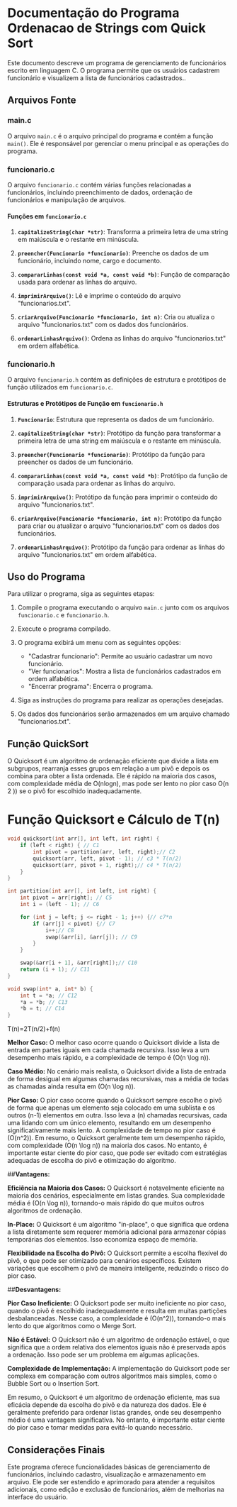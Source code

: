 # Documentação do Programa Ordenacao de Strings com Quick Sort

Este documento descreve um programa de gerenciamento de funcionários escrito em linguagem C. O programa permite que os usuários cadastrem funcionário e visualizem a lista de funcionários cadastrados..

## Arquivos Fonte

### main.c

O arquivo `main.c` é o arquivo principal do programa e contém a função `main()`. Ele é responsável por gerenciar o menu principal e as operações do programa.

### funcionario.c

O arquivo `funcionario.c` contém várias funções relacionadas a funcionários, incluindo preenchimento de dados, ordenação de funcionários e manipulação de arquivos.

#### Funções em `funcionario.c`

1. **`capitalizeString(char *str)`**: Transforma a primeira letra de uma string em maiúscula e o restante em minúscula.

2. **`preencher(Funcionario *funcionario)`**: Preenche os dados de um funcionário, incluindo nome, cargo e documento.

3. **`compararLinhas(const void *a, const void *b)`**: Função de comparação usada para ordenar as linhas do arquivo.

4. **`imprimirArquivo()`**: Lê e imprime o conteúdo do arquivo "funcionarios.txt".

5. **`criarArquivo(Funcionario *funcionario, int n)`**: Cria ou atualiza o arquivo "funcionarios.txt" com os dados dos funcionários.

6. **`ordenarLinhasArquivo()`**: Ordena as linhas do arquivo "funcionarios.txt" em ordem alfabética.

### funcionario.h

O arquivo `funcionario.h` contém as definições de estrutura e protótipos de função utilizados em `funcionario.c`.

#### Estruturas e Protótipos de Função em `funcionario.h`

1. **`Funcionario`**: Estrutura que representa os dados de um funcionário.

2. **`capitalizeString(char *str)`**: Protótipo da função para transformar a primeira letra de uma string em maiúscula e o restante em minúscula.

3. **`preencher(Funcionario *funcionario)`**: Protótipo da função para preencher os dados de um funcionário.

4. **`compararLinhas(const void *a, const void *b)`**: Protótipo da função de comparação usada para ordenar as linhas do arquivo.

5. **`imprimirArquivo()`**: Protótipo da função para imprimir o conteúdo do arquivo "funcionarios.txt".

6. **`criarArquivo(Funcionario *funcionario, int n)`**: Protótipo da função para criar ou atualizar o arquivo "funcionarios.txt" com os dados dos funcionários.

7. **`ordenarLinhasArquivo()`**: Protótipo da função para ordenar as linhas do arquivo "funcionarios.txt" em ordem alfabética.

## Uso do Programa

Para utilizar o programa, siga as seguintes etapas:

1. Compile o programa executando o arquivo `main.c` junto com os arquivos `funcionario.c` e `funcionario.h`.

2. Execute o programa compilado.

3. O programa exibirá um menu com as seguintes opções:
   - "Cadastrar funcionario": Permite ao usuário cadastrar um novo funcionário.
   - "Ver funcionarios": Mostra a lista de funcionários cadastrados em ordem alfabética.
   - "Encerrar programa": Encerra o programa.

4. Siga as instruções do programa para realizar as operações desejadas.

5. Os dados dos funcionários serão armazenados em um arquivo chamado "funcionarios.txt".

## Função QuickSort
O Quicksort é um algoritmo de ordenação eficiente que divide a lista em subgrupos, rearranja esses grupos em relação a um pivô e depois os combina para obter a lista ordenada. Ele é rápido na maioria dos casos, com complexidade média de O(nlogn), mas pode ser lento no pior caso  O(n 2 )) se o pivô for escolhido inadequadamente.
# Função Quicksort e Cálculo de T(n)

```c
void quicksort(int arr[], int left, int right) { 
    if (left < right) { // C1
        int pivot = partition(arr, left, right);// C2
        quicksort(arr, left, pivot - 1); // c3 * T(n/2)
        quicksort(arr, pivot + 1, right);// c4 * T(n/2)
    }
}

int partition(int arr[], int left, int right) {
    int pivot = arr[right]; // C5
    int i = (left - 1); // C6

    for (int j = left; j <= right - 1; j++) {// c7*n
        if (arr[j] < pivot) {// C7
            i++;// C8
            swap(&arr[i], &arr[j]); // C9
        }
    }

    swap(&arr[i + 1], &arr[right]);// C10
    return (i + 1); // C11
}

void swap(int* a, int* b) {
    int t = *a; // C12
    *a = *b; // C13
    *b = t; // C14
}
```

T(n)=2T(n/2)+f(n)


**Melhor Caso:** O melhor caso ocorre quando o Quicksort divide a lista de entrada em partes iguais em cada chamada recursiva. Isso leva a um desempenho mais rápido, e a complexidade de tempo é \(O(n \log n)\).

**Caso Médio:** No cenário mais realista, o Quicksort divide a lista de entrada de forma desigual em algumas chamadas recursivas, mas a média de todas as chamadas ainda resulta em \(O(n \log n)\).

**Pior Caso:** O pior caso ocorre quando o Quicksort sempre escolhe o pivô de forma que apenas um elemento seja colocado em uma sublista e os outros (n-1) elementos em outra. Isso leva a (n) chamadas recursivas, cada uma lidando com um único elemento, resultando em um desempenho significativamente mais lento. A complexidade de tempo no pior caso é \(O(n^2)\).
Em resumo, o Quicksort geralmente tem um desempenho rápido, com complexidade \(O(n \log n)\) na maioria dos casos. No entanto, é importante estar ciente do pior caso, que pode ser evitado com estratégias adequadas de escolha do pivô e otimização do algoritmo.


##**Vantagens:**

**Eficiência na Maioria dos Casos:** O Quicksort é notavelmente eficiente na maioria dos cenários, especialmente em listas grandes. Sua complexidade média é \(O(n \log n)\), tornando-o mais rápido do que muitos outros algoritmos de ordenação.

**In-Place:** O Quicksort é um algoritmo "in-place", o que significa que ordena a lista diretamente sem requerer memória adicional para armazenar cópias temporárias dos elementos. Isso economiza espaço de memória.

**Flexibilidade na Escolha do Pivô:** O Quicksort permite a escolha flexível do pivô, o que pode ser otimizado para cenários específicos. Existem variações que escolhem o pivô de maneira inteligente, reduzindo o risco do pior caso.


##**Desvantagens:**

**Pior Caso Ineficiente:** O Quicksort pode ser muito ineficiente no pior caso, quando o pivô é escolhido inadequadamente e resulta em muitas partições desbalanceadas. Nesse caso, a complexidade é \(O(n^2)\), tornando-o mais lento do que algoritmos como o Merge Sort.

**Não é Estável:** O Quicksort não é um algoritmo de ordenação estável, o que significa que a ordem relativa dos elementos iguais não é preservada após a ordenação. Isso pode ser um problema em algumas aplicações.

**Complexidade de Implementação:** A implementação do Quicksort pode ser complexa em comparação com outros algoritmos mais simples, como o Bubble Sort ou o Insertion Sort.


Em resumo, o Quicksort é um algoritmo de ordenação eficiente, mas sua eficácia depende da escolha do pivô e da natureza dos dados. Ele é geralmente preferido para ordenar listas grandes, onde seu desempenho médio é uma vantagem significativa. No entanto, é importante estar ciente do pior caso e tomar medidas para evitá-lo quando necessário.

## Considerações Finais

Este programa oferece funcionalidades básicas de gerenciamento de funcionários, incluindo cadastro, visualização e armazenamento em arquivo. Ele pode ser estendido e aprimorado para atender a requisitos adicionais, como edição e exclusão de funcionários, além de melhorias na interface do usuário.


